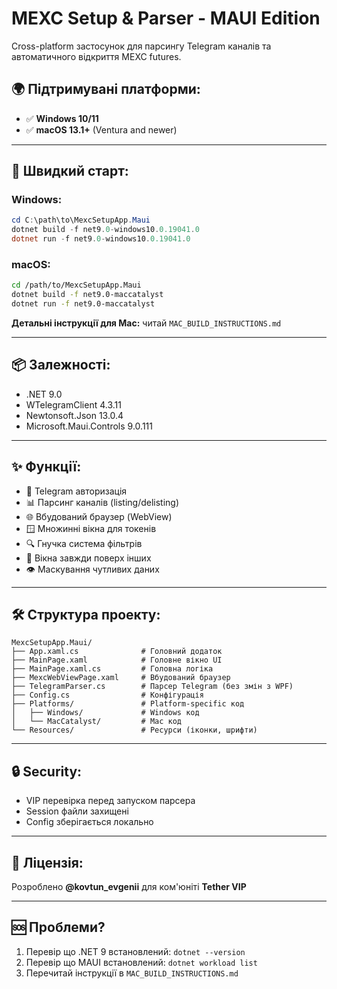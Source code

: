 # MEXC Setup & Parser - MAUI Edition

Cross-platform застосунок для парсингу Telegram каналів та автоматичного відкриття MEXC futures.

## 🌍 Підтримувані платформи:

- ✅ **Windows 10/11**
- ✅ **macOS 13.1+** (Ventura and newer)

---

## 🚀 Швидкий старт:

### Windows:
```powershell
cd C:\path\to\MexcSetupApp.Maui
dotnet build -f net9.0-windows10.0.19041.0
dotnet run -f net9.0-windows10.0.19041.0
```

### macOS:
```bash
cd /path/to/MexcSetupApp.Maui
dotnet build -f net9.0-maccatalyst
dotnet run -f net9.0-maccatalyst
```

**Детальні інструкції для Mac:** читай `MAC_BUILD_INSTRUCTIONS.md`

---

## 📦 Залежності:

- .NET 9.0
- WTelegramClient 4.3.11
- Newtonsoft.Json 13.0.4
- Microsoft.Maui.Controls 9.0.111

---

## ✨ Функції:

- 🔐 Telegram авторизація
- 📊 Парсинг каналів (listing/delisting)
- 🌐 Вбудований браузер (WebView)
- 🪟 Множинні вікна для токенів
- 🔍 Гнучка система фільтрів
- 📌 Вікна завжди поверх інших
- 👁️ Маскування чутливих даних

---

## 🛠️ Структура проекту:

```
MexcSetupApp.Maui/
├── App.xaml.cs              # Головний додаток
├── MainPage.xaml            # Головне вікно UI
├── MainPage.xaml.cs         # Головна логіка
├── MexcWebViewPage.xaml     # Вбудований браузер
├── TelegramParser.cs        # Парсер Telegram (без змін з WPF)
├── Config.cs                # Конфігурація
├── Platforms/               # Platform-specific код
│   ├── Windows/             # Windows код
│   └── MacCatalyst/         # Mac код
└── Resources/               # Ресурси (іконки, шрифти)
```

---

## 🔒 Security:

- VIP перевірка перед запуском парсера
- Session файли захищені
- Config зберігається локально

---

## 📄 Ліцензія:

Розроблено **@kovtun_evgenii** для ком'юніті **Tether VIP**

---

## 🆘 Проблеми?

1. Перевір що .NET 9 встановлений: `dotnet --version`
2. Перевір що MAUI встановлений: `dotnet workload list`
3. Перечитай інструкції в `MAC_BUILD_INSTRUCTIONS.md`



